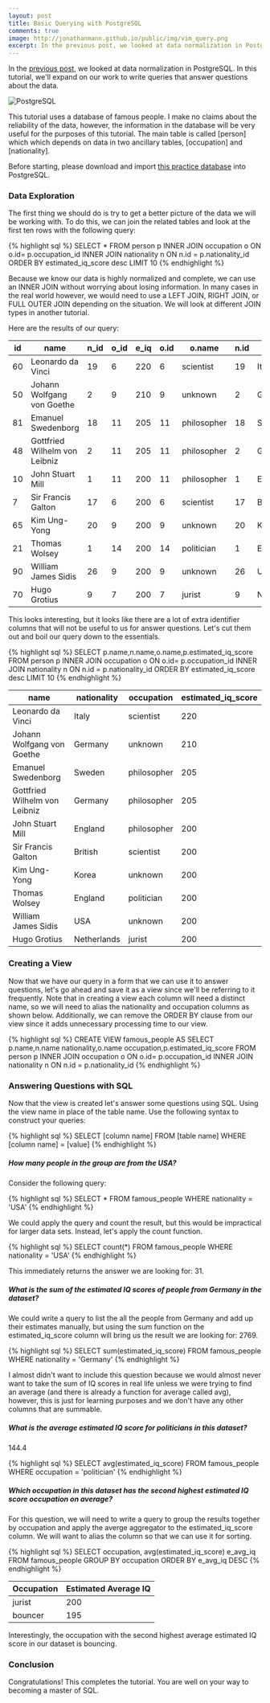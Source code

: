 ```yaml
---
layout: post
title: Basic Querying with PostgreSQL
comments: true
image: http://jonathanmann.github.io/public/img/vim_query.png
excerpt: In the previous post, we looked at data normalization in PostgreSQL. In this tutorial, we'll expand on our work to write queries that answer questions about the data. 
---
```


In the [previous post](http://jonathanmann.github.io/2015/10/23/sql-normalization-tutorial/), we looked at data normalization in PostgreSQL. In this tutorial, we'll expand on our work to write queries that answer questions about the data. 

![PostgreSQL](http://jonathanmann.github.io/public/img/vim_query.png)

This tutorial uses a database of famous people. I make no claims about the reliability of the data, however, the information in the database will be very useful for the purposes of this tutorial. The main table is called [person] which which depends on data in two ancillary tables, [occupation] and [nationality].

Before starting, please download and import [this practice database](https://github.com/jonathanmann/blog_examples/tree/master/PostgreSQL/famous_people/famous_people_wrangled.backup?raw=true) into PostgreSQL.

### Data Exploration

The first thing we should do is try to get a better picture of the data we will be working with. To do this, we can join the related tables and look at the first ten rows with the following query:

{% highlight sql %}
SELECT * FROM person p
INNER JOIN occupation o ON o.id= p.occupation_id
INNER JOIN nationality n ON n.id = p.nationality_id
ORDER BY estimated_iq_score desc
LIMIT 10
{% endhighlight %}

Because we know our data is highly normalized and complete, we can use an INNER JOIN without worrying about losing information. In many cases in the real world however, we would need to use a LEFT JOIN, RIGHT JOIN, or FULL OUTER JOIN depending on the situation. We will look at different JOIN types in another tutorial. 

Here are the results of our query:

<table>
  <thead>
    <tr>
      <th>id</th>
      <th>name</th>
      <th>n_id</th>
      <th>o_id</th>
      <th>e_iq</th>
      <th>o.id</th>
      <th>o.name</th>
      <th>n.id</th>
      <th>n.name</th>
    </tr>
  </thead>
  <tbody>
    <tr>
      <td>60</td>
      <td>Leonardo da Vinci</td>
      <td>19</td>
      <td>6</td>
      <td>220</td>
      <td>6</td>
      <td>scientist</td>
      <td>19</td>
      <td>Italy</td>
    </tr>
    <tr>
      <td>50</td>
      <td>Johann Wolfgang von Goethe</td>
      <td>2</td>
      <td>9</td>
      <td>210</td>
      <td>9</td>
      <td>unknown</td>
      <td>2</td>
      <td>Germany</td>
    </tr>
    <tr>
      <td>81</td>
      <td>Emanuel Swedenborg</td>
      <td>18</td>
      <td>11</td>
      <td>205</td>
      <td>11</td>
      <td>philosopher</td>
      <td>18</td>
      <td>Sweden</td>
    </tr>
    <tr>
      <td>48</td>
      <td>Gottfried Wilhelm von Leibniz</td>
      <td>2</td>
      <td>11</td>
      <td>205</td>
      <td>11</td>
      <td>philosopher</td>
      <td>2</td>
      <td>Germany</td>
    </tr>
    <tr>
      <td>10</td>
      <td>John Stuart Mill</td>
      <td>1</td>
      <td>11</td>
      <td>200</td>
      <td>11</td>
      <td>philosopher</td>
      <td>1</td>
      <td>England</td>
    </tr>
    <tr>
      <td>7</td>
      <td>Sir Francis Galton</td>
      <td>17</td>
      <td>6</td>
      <td>200</td>
      <td>6</td>
      <td>scientist</td>
      <td>17</td>
      <td>British</td>
    </tr>
    <tr>
      <td>65</td>
      <td>Kim Ung-Yong</td>
      <td>20</td>
      <td>9</td>
      <td>200</td>
      <td>9</td>
      <td>unknown</td>
      <td>20</td>
      <td>Korea</td>
    </tr>
    <tr>
      <td>21</td>
      <td>Thomas Wolsey</td>
      <td>1</td>
      <td>14</td>
      <td>200</td>
      <td>14</td>
      <td>politician</td>
      <td>1</td>
      <td>England</td>
    </tr>
    <tr>
      <td>90</td>
      <td>William James Sidis</td>
      <td>26</td>
      <td>9</td>
      <td>200</td>
      <td>9</td>
      <td>unknown</td>
      <td>26</td>
      <td>USA</td>
    </tr>
    <tr>
      <td>70</td>
      <td>Hugo Grotius</td>
      <td>9</td>
      <td>7</td>
      <td>200</td>
      <td>7</td>
      <td>jurist</td>
      <td>9</td>
      <td>Netherlands</td>
    </tr>
  </tbody>
</table>


This looks interesting, but it looks like there are a lot of extra identifier columns that will not be useful to us for answer questions. Let's cut them out and boil our query down to the essentials.

{% highlight sql %}
SELECT p.name,n.name,o.name,p.estimated_iq_score 
FROM person p
INNER JOIN occupation o ON o.id= p.occupation_id
INNER JOIN nationality n ON n.id = p.nationality_id
ORDER BY estimated_iq_score desc
LIMIT 10
{% endhighlight %}

<table>
  <thead>
    <tr>
      <th>name</th>
      <th>nationality</th>
      <th>occupation</th>
      <th>estimated_iq_score</th>
    </tr>
  </thead>
  <tbody>
    <tr>
      <td>Leonardo da Vinci</td>
      <td>Italy</td>
      <td>scientist</td>
      <td>220</td>
    </tr>
    <tr>
      <td>Johann Wolfgang von Goethe</td>
      <td>Germany</td>
      <td>unknown</td>
      <td>210</td>
    </tr>
    <tr>
      <td>Emanuel Swedenborg</td>
      <td>Sweden</td>
      <td>philosopher</td>
      <td>205</td>
    </tr>
    <tr>
      <td>Gottfried Wilhelm von Leibniz</td>
      <td>Germany</td>
      <td>philosopher</td>
      <td>205</td>
    </tr>
    <tr>
      <td>John Stuart Mill</td>
      <td>England</td>
      <td>philosopher</td>
      <td>200</td>
    </tr>
    <tr>
      <td>Sir Francis Galton</td>
      <td>British</td>
      <td>scientist</td>
      <td>200</td>
    </tr>
    <tr>
      <td>Kim Ung-Yong</td>
      <td>Korea</td>
      <td>unknown</td>
      <td>200</td>
    </tr>
    <tr>
      <td>Thomas Wolsey</td>
      <td>England</td>
      <td>politician</td>
      <td>200</td>
    </tr>
    <tr>
      <td>William James Sidis</td>
      <td>USA</td>
      <td>unknown</td>
      <td>200</td>
    </tr>
    <tr>
      <td>Hugo Grotius</td>
      <td>Netherlands</td>
      <td>jurist</td>
      <td>200</td>
    </tr>
  </tbody>
</table>

### Creating a View

Now that we have our query in a form that we can use it to answer questions, let's go ahead and save it as a view since we'll be referring to it frequently. Note that in creating a view each column will need a distinct name, so we will need to alias the nationality and occupation columns as shown below. Additionally, we can remove the ORDER BY clause from our view since it adds unnecessary processing time to our view.

{% highlight sql %}
CREATE VIEW famous_people AS
SELECT p.name,n.name nationality,o.name occupation,p.estimated_iq_score 
FROM person p
INNER JOIN occupation o ON o.id= p.occupation_id
INNER JOIN nationality n ON n.id = p.nationality_id
{% endhighlight %}

### Answering Questions with SQL

Now that the view is created let's answer some questions using SQL. Using the view name in place of the table name. Use the following syntax to construct your queries:
 
{% highlight sql %}
SELECT [column name] FROM [table name] WHERE [column name] = [value]
{% endhighlight %}

##### How many people in the group are from the USA?

Consider the following query: 

{% highlight sql %}
SELECT * FROM famous_people  WHERE nationality = 'USA'
{% endhighlight %}

We could apply the query and count the result, but this would be impractical for larger data sets. Instead, let's apply the count function.

{% highlight sql %}
SELECT count(*) FROM famous_people  WHERE nationality = 'USA'
{% endhighlight %}

This immediately returns the answer we are looking for: 31.
 
##### What is the sum of the estimated IQ scores of people from Germany in the dataset?

We could write a query to list the all the people from Germany and add up their estimates manually, but using the sum function on the estimated_iq_score column will bring us the result we are looking for: 2769.

{% highlight sql %}
SELECT sum(estimated_iq_score) FROM famous_people  WHERE nationality = 'Germany'
{% endhighlight %}

I almost didn't want to include this question because we would almost never want to take the sum of IQ scores in real life unless we were trying to find an average (and there is already a function for average called avg), however, this is just for learning purposes and we don't have any other columns that are summable.
 
##### What is the average estimated IQ score for politicians in this dataset?

144.4

{% highlight sql %}
SELECT avg(estimated_iq_score) FROM famous_people  WHERE occupation = 'politician'
{% endhighlight %}

##### Which occupation in this dataset has the second highest estimated IQ score occupation on average?

For this question, we will need to write a query to group the results together by occupation and apply the averge aggregator to the estimated_iq_score column. We will want to alias the column so that we can use it for sorting. 

{% highlight sql %}
SELECT occupation, avg(estimated_iq_score) e_avg_iq FROM famous_people
GROUP BY occupation
ORDER BY e_avg_iq DESC
{% endhighlight %}

<table>
  <thead>
    <tr>
      <th>Occupation</th>
      <th>Estimated Average IQ</th>
    </tr>
  </thead>
  <tbody>
    <tr>
      <td>jurist</td>
      <td>200</td>
    </tr>
    <tr>
      <td>bouncer</td>
      <td>195</td>
    </tr>
  </tbody>
</table> 

Interestingly, the occupation with the second highest average estimated IQ score in our dataset is bouncing. 

### Conclusion

Congratulations! This completes the tutorial. You are well on your way to becoming a master of SQL.

